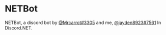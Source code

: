 # NETBot
NETBot, a discord bot by [@Mrcarrot#3305](https://github.com/mrcarrot1) and me, [@jayden8923#7561](https://github.com/jayden8923)
In Discord.NET.
